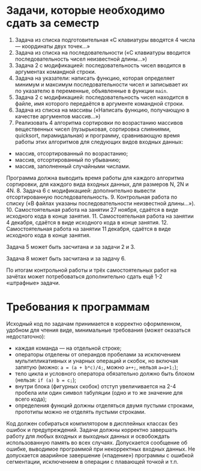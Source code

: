 # Задачи, которые необходимо сдать за семестр

1. Задача из списка подготовительная «С клавиатуры вводятся 4 числа — координаты двух точек...»
2. Задача из списка на последовательности («С клавиатуры вводится последовательность чисел неизвестной длины...»)
3. Задача 2 с модификацией: последовательность чисел вводится в аргументах командной строки.
4. Задача на указатели: написать функцию, которая определяет минимум и максимум последовательности чисел и записывает их по указателю в переменные, объявленные в функции `main`.
5. Задача 2 с модификацией: последовательность чисел находится в файле, имя которого передаётся в аргументе командной строки.
6. Задача из списка на массивы («Написать функцию, получающую в качестве аргументов массив...»)
7. Реализовать 4 алгоритма сортировки по возрастанию массивов вещественных чисел (пузырьковая, сортировка слияниями, quicksort, пирамидальная) и программу, сравнивающую время работы этих алгоритмов для следующих видов входных данных:

- массив, отсортированный по возрастанию;
- массив, отсортированный по убыванию;
- массив, заполненный случайными числами.

Программа должна выводить время работы для каждого алгоритма сортировки, для каждого вида входных данных, для размеров N, 2N и 4N.
8. Задача 6 с модификацией: дополнительно вывести отсортированную последовательность. 
9. Контрольная работа по списку («В файлах указаны последовательности неизвестной длины...»).
10. Самостоятельная работа на занятии 27 ноября, сдаётся в виде исходного кода в конце занятия.
11. Самостоятельная работа на занятии 4 декабря, сдаётся в виде исходного кода в конце занятия.
12. Самостоятельная работа на занятии 11 декабря, сдаётся в виде исходного кода в конце занятия.

Задача 5 может быть засчитана и за задачи 2 и 3.

Задача 8 может быть засчитана и за задачу 6.

По итогам контрольной работы и трёх самостоятельных работ на зачётах может потребоваться дополнительно сдать ещё 1-2 «штрафные» задачи.

# Требования к программам

Исходный код по задачам принимается в корректно оформленном, удобном для чтения виде, минимальные требования (может оказаться недостаточно):

- каждая команда — на отдельной строке;
- операторы отделены от операндов пробелами за исключением мультипликативных и унарных операций и скобок, но включая запятую (можно: `a = (a + b*c)/4;`, можно `a++;`, нельзя `a=a+1;`);
- тело цикла и условного оператора обязательно должно быть блоком (нельзя: `if (a) b = c;`);
- внутри блока (фигурных скобок) отступ увеличивается на 2-4 пробела или один символ табуляции (одно и то же значение для всего кода);
- определения функций должны отделяться двумя пустыми строками, прототипы можно не отделять пустыми строками.

Код должен собираться компилятором в дисплейных классах без ошибок и предупреждений. Задачи должны корректно завершать работу для любых входных и выходных данных и освобождать использованную память во всех случаях. Допускается сообщение об ошибке, выводимое программой при некорректных входных данных. Не допускается аварийное завершение («падение») программы с ошибкой сегментации, исключением в операции с плавающей точкой и т.п.
